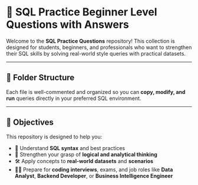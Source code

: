 # 📘 SQL Practice Beginner Level Questions with Answers

Welcome to the **SQL Practice Questions** repository! This collection is designed for students, beginners, and professionals who want to strengthen their SQL skills by solving real-world style queries with practical datasets.

---

## 📂 Folder Structure
Each file is well-commented and organized so you can **copy, modify, and run** queries directly in your preferred SQL environment.

---

## 🎯 Objectives

This repository is designed to help you:

- 📌 Understand **SQL syntax** and best practices
- 🧠 Strengthen your grasp of **logical and analytical thinking**
- 🛠️ Apply concepts to **real-world datasets** and **scenarios**
- 🧑‍💻 Prepare for **coding interviews**, exams, and job roles like **Data Analyst**, **Backend Developer**, or **Business Intelligence Engineer**
